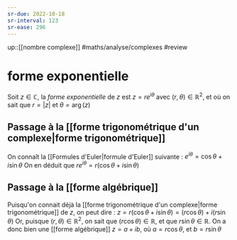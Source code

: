 ```yaml
---
sr-due: 2022-10-18
sr-interval: 123
sr-ease: 296
---
```

up::[[nombre complexe]]
#maths/analyse/complexes #review 
# forme exponentielle
Soit $z\in\mathbb C$, la _forme exponentielle_ de $z$ est $z=re^{i\theta}$ avec $(r,\theta)\in\mathbb R^2$, et où on sait que $r = |z|$ et $\theta=\arg(z)$

## Passage à la [[forme trigonométrique d'un complexe|forme trigonométrique]]
On connaît la [[Formules d'Euler|formule d'Euler]] suivante : $e^{i\theta} = \cos\theta+i\sin\theta$
On en déduit que $re^{i\theta} = r\left(\cos\theta+i\sin\theta\right)$

## Passage à la [[forme algébrique]]
Puisqu'on connait déjà la [[forme trigonométrique d'un complexe|forme trigonométrique]] de $z$, on peut dire :
$z = r(\cos\theta+i\sin\theta)= (r\cos\theta) + i(r\sin\theta)$
Or, puisque $(r,\theta)\in\mathbb R^2$, on sait que $(r\cos\theta)\in\mathbb R$, et que $r\sin\theta\in\mathbb R$. On a donc bien une [[forme algébrique]] $z=a+ib$, où $a = r\cos\theta$, et $b=r\sin\theta$




